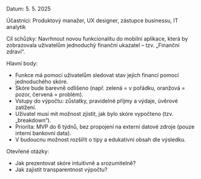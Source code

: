 Datum: 5. 5. 2025

Účastníci: Produktový manažer, UX designer, zástupce businessu, IT analytik

Cíl schůzky: Navrhnout novou funkcionalitu do mobilní aplikace, která by zobrazovala uživatelům jednoduchý finanční ukazatel – tzv. „Finanční zdraví“.

Hlavní body:

- Funkce má pomoci uživatelům sledovat stav jejich financí pomocí jednoduchého skóre.
- Skóre bude barevně odlišeno (např. zelená = v pořádku, oranžová = pozor, červená = problém).
- Vstupy do výpočtu: zůstatky, pravidelné příjmy a výdaje, úvěrové zatížení.
- Uživatel musí mít možnost zjistit, jak bylo skóre vypočteno (tzv. „breakdown“).
- Priorita: MVP do 6 týdnů, bez propojení na externí datové zdroje (pouze interní bankovní data).
- V budoucnu možnost rozšířit o tipy a edukativní obsah dle výsledku.

Otevřené otázky:

- Jak prezentovat skóre intuitivně a srozumitelně?
- Jak zajistit transparentnost výpočtu?
